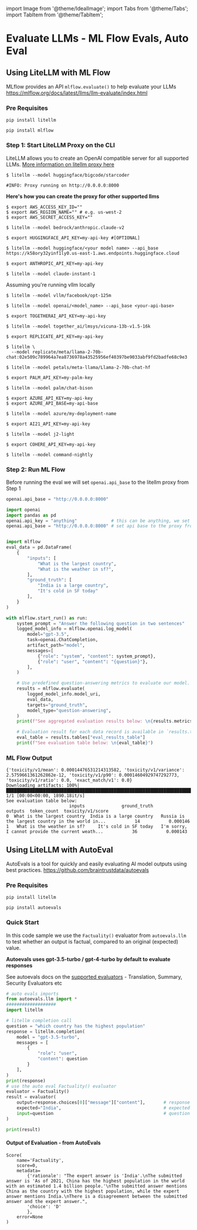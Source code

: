 import Image from '@theme/IdealImage';
import Tabs from '@theme/Tabs';
import TabItem from '@theme/TabItem';

# Evaluate LLMs - ML Flow Evals, Auto Eval

## Using LiteLLM with ML Flow 
MLflow provides an API `mlflow.evaluate()` to help evaluate your LLMs https://mlflow.org/docs/latest/llms/llm-evaluate/index.html

### Pre Requisites
```shell
pip install litellm
```
```shell
pip install mlflow
```


### Step 1: Start LiteLLM Proxy on the CLI
LiteLLM allows you to create an OpenAI compatible server for all supported LLMs. [More information on litellm proxy here](https://docs.litellm.ai/docs/simple_proxy)

```shell
$ litellm --model huggingface/bigcode/starcoder

#INFO: Proxy running on http://0.0.0.0:8000
```

**Here's how you can create the proxy for other supported llms**
<Tabs>
<TabItem value="bedrock" label="Bedrock">

```shell
$ export AWS_ACCESS_KEY_ID=""
$ export AWS_REGION_NAME="" # e.g. us-west-2
$ export AWS_SECRET_ACCESS_KEY=""
```

```shell
$ litellm --model bedrock/anthropic.claude-v2
```
</TabItem>
<TabItem value="huggingface" label="Huggingface (TGI)">

```shell
$ export HUGGINGFACE_API_KEY=my-api-key #[OPTIONAL]
```
```shell
$ litellm --model huggingface/<your model name> --api_base https://k58ory32yinf1ly0.us-east-1.aws.endpoints.huggingface.cloud
```

</TabItem>
<TabItem value="anthropic" label="Anthropic">

```shell
$ export ANTHROPIC_API_KEY=my-api-key
```
```shell
$ litellm --model claude-instant-1
```

</TabItem>
<TabItem value="vllm-local" label="VLLM">
Assuming you're running vllm locally

```shell
$ litellm --model vllm/facebook/opt-125m
```
</TabItem>
<TabItem value="openai-proxy" label="OpenAI Compatible Server">

```shell
$ litellm --model openai/<model_name> --api_base <your-api-base>
```
</TabItem>
<TabItem value="together_ai" label="TogetherAI">

```shell
$ export TOGETHERAI_API_KEY=my-api-key
```
```shell
$ litellm --model together_ai/lmsys/vicuna-13b-v1.5-16k
```

</TabItem>

<TabItem value="replicate" label="Replicate">

```shell
$ export REPLICATE_API_KEY=my-api-key
```
```shell
$ litellm \
  --model replicate/meta/llama-2-70b-chat:02e509c789964a7ea8736978a43525956ef40397be9033abf9fd2badfe68c9e3
```

</TabItem>

<TabItem value="petals" label="Petals">

```shell
$ litellm --model petals/meta-llama/Llama-2-70b-chat-hf
```

</TabItem>

<TabItem value="palm" label="Palm">

```shell
$ export PALM_API_KEY=my-palm-key
```
```shell
$ litellm --model palm/chat-bison
```

</TabItem>

<TabItem value="azure" label="Azure OpenAI">

```shell
$ export AZURE_API_KEY=my-api-key
$ export AZURE_API_BASE=my-api-base
```
```
$ litellm --model azure/my-deployment-name
```

</TabItem>

<TabItem value="ai21" label="AI21">

```shell
$ export AI21_API_KEY=my-api-key
```

```shell
$ litellm --model j2-light
```

</TabItem>

<TabItem value="cohere" label="Cohere">

```shell
$ export COHERE_API_KEY=my-api-key
```

```shell
$ litellm --model command-nightly
```

</TabItem>

</Tabs>


### Step 2: Run ML Flow
Before running the eval we will set `openai.api_base` to the litellm proxy from Step 1

```python
openai.api_base = "http://0.0.0.0:8000"
```

```python
import openai
import pandas as pd
openai.api_key = "anything"             # this can be anything, we set the key on the proxy
openai.api_base = "http://0.0.0.0:8000" # set api base to the proxy from step 1


import mlflow
eval_data = pd.DataFrame(
    {
        "inputs": [
            "What is the largest country",
            "What is the weather in sf?",
        ],
        "ground_truth": [
            "India is a large country",
            "It's cold in SF today"
        ],
    }
)

with mlflow.start_run() as run:
    system_prompt = "Answer the following question in two sentences"
    logged_model_info = mlflow.openai.log_model(
        model="gpt-3.5",
        task=openai.ChatCompletion,
        artifact_path="model",
        messages=[
            {"role": "system", "content": system_prompt},
            {"role": "user", "content": "{question}"},
        ],
    )

    # Use predefined question-answering metrics to evaluate our model.
    results = mlflow.evaluate(
        logged_model_info.model_uri,
        eval_data,
        targets="ground_truth",
        model_type="question-answering",
    )
    print(f"See aggregated evaluation results below: \n{results.metrics}")

    # Evaluation result for each data record is available in `results.tables`.
    eval_table = results.tables["eval_results_table"]
    print(f"See evaluation table below: \n{eval_table}")


```

### ML Flow Output
```
{'toxicity/v1/mean': 0.00014476531214313582, 'toxicity/v1/variance': 2.5759661361262862e-12, 'toxicity/v1/p90': 0.00014604929747292773, 'toxicity/v1/ratio': 0.0, 'exact_match/v1': 0.0}
Downloading artifacts: 100%|████████████████████████████████████████████████████████████████████████████████████████████████████████████████████| 1/1 [00:00<00:00, 1890.18it/s]
See evaluation table below:
                        inputs              ground_truth                                            outputs  token_count  toxicity/v1/score
0  What is the largest country  India is a large country   Russia is the largest country in the world in...           14           0.000146
1   What is the weather in sf?     It's cold in SF today   I'm sorry, I cannot provide the current weath...           36           0.000143
```


## Using LiteLLM with AutoEval
AutoEvals is a tool for quickly and easily evaluating AI model outputs using best practices.
https://github.com/braintrustdata/autoevals

### Pre Requisites
```shell
pip install litellm
```
```shell
pip install autoevals
```

### Quick Start
In this code sample we use the `Factuality()` evaluator from `autoevals.llm` to test whether an output is factual, compared to an original (expected) value.

**Autoevals uses gpt-3.5-turbo / gpt-4-turbo by default to evaluate responses**

See autoevals docs on the [supported evaluators](https://www.braintrustdata.com/docs/autoevals/python#autoevalsllm) - Translation, Summary, Security Evaluators etc

```python
# auto evals imports 
from autoevals.llm import *
###################
import litellm

# litellm completion call
question = "which country has the highest population"
response = litellm.completion(
    model = "gpt-3.5-turbo",
    messages = [
        {
            "role": "user",
            "content": question
        }
    ],
)
print(response)
# use the auto eval Factuality() evaluator
evaluator = Factuality()
result = evaluator(
    output=response.choices[0]["message"]["content"],       # response from litellm.completion()
    expected="India",                                       # expected output
    input=question                                          # question passed to litellm.completion
)

print(result)
```

#### Output of Evaluation - from AutoEvals
```shell
Score(
    name='Factuality', 
    score=0, 
    metadata=
        {'rationale': "The expert answer is 'India'.\nThe submitted answer is 'As of 2021, China has the highest population in the world with an estimated 1.4 billion people.'\nThe submitted answer mentions China as the country with the highest population, while the expert answer mentions India.\nThere is a disagreement between the submitted answer and the expert answer.", 
        'choice': 'D'
        }, 
    error=None
)
```











